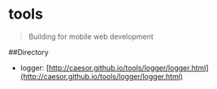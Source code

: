 # tools

>Building for mobile web development

##Directory
- logger: [http://caesor.github.io/tools/logger/logger.html](http://caesor.github.io/tools/logger/logger.html)